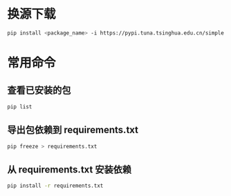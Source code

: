 # 换源下载

```bash
pip install <package_name> -i https://pypi.tuna.tsinghua.edu.cn/simple
```

# 常用命令

## 查看已安装的包

```bash
pip list
```

## 导出包依赖到 requirements.txt

```bash
pip freeze > requirements.txt
```

## 从 requirements.txt 安装依赖

```bash
pip install -r requirements.txt
```
